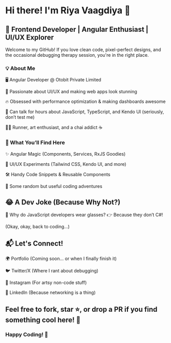 # Hi there! I'm Riya Vaagdiya 👋

<h2>🚀 Frontend Developer | Angular Enthusiast | UI/UX Explorer </h2>

Welcome to my GitHub! If you love clean code, pixel-perfect designs, and the occasional debugging therapy session, you're in the right place.

### 💡 About Me

🖥️ Angular Developer @ Otobit Private Limited

🎨 Passionate about UI/UX and making web apps look stunning

🔥 Obsessed with performance optimization & making dashboards awesome

💬 Can talk for hours about JavaScript, TypeScript, and Kendo UI (seriously, don’t test me)

🏃‍♀️ Runner, art enthusiast, and a chai addict ☕

### 🌟 What You’ll Find Here

✨ Angular Magic (Components, Services, RxJS Goodies)

🎨 UI/UX Experiments (Tailwind CSS, Kendo UI, and more)

🛠️ Handy Code Snippets & Reusable Components

📂 Some random but useful coding adventures

## 😂 A Dev Joke (Because Why Not?)

🚀 Why do JavaScript developers wear glasses?
👉 Because they don’t C#!

(Okay, okay, back to coding...)

## 📬 Let's Connect!

🌍 Portfolio (Coming soon... or when I finally finish it)

🐦 Twitter/X (Where I rant about debugging)

📸 Instagram (For artsy non-code stuff)

💼 LinkedIn (Because networking is a thing)

## Feel free to fork, star ⭐, or drop a PR if you find something cool here! 🚀

### Happy Coding! 🎉
